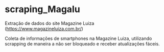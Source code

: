 # scraping_Magalu
Extração de dados do site Magazine Luiza (https://www.magazineluiza.com.br/)

Coleta de informações de smartphones na Magazine Luiza, utilizando scrapping de maneira a não ser bloqueado e receber atualizações fáceis.
